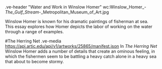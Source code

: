 .ve-header "Water and Work in Winslow Homer" wc:Winslow_Homer_-_The_Gulf_Stream_-_Metropolitan_Museum_of_Art.jpg

Winslow Homer is known for his dramatic paintings of fisherman at sea. This essay explores how Homer depicts the labor of working on the water through a range of examples. 

#The Herring Net
.ve-media https://api.artic.edu/api/v1/artworks/25865/manifest.json
In *The Herring Net* Winslow Homer adds a number of details that create an ominous feeling, in which the fishermen seem to be battling a heavy catch alone in a heavy sea that about to become stormy.